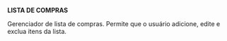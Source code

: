 **LISTA DE COMPRAS**

Gerenciador de lista de compras.
Permite que o usuário adicione, edite e exclua itens da lista. 
